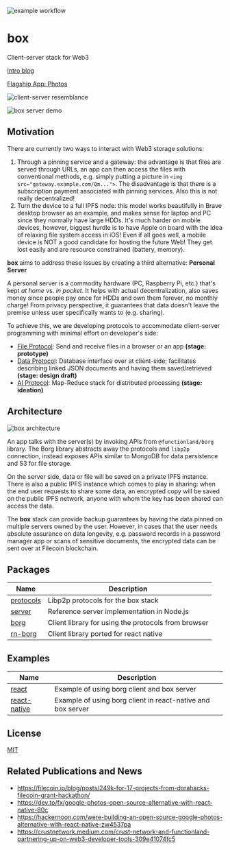 ![example workflow](https://github.com/functionland/box/actions/workflows/npm-test.yml/badge.svg)

# box

Client-server stack for Web3

[Intro blog](https://dev.to/fx/google-photos-open-source-alternative-with-react-native-80c#ending-big-techs-reign-by-building-opensource-p2p-apps)

[Flagship App: Photos](https://github.com/functionland/photos)

![client-server resemblance](https://user-images.githubusercontent.com/1758649/126010892-b7bf9905-0044-472d-aeb6-1ed7e66268d8.png)

![box server demo](https://user-images.githubusercontent.com/1758649/126008513-e5f8f2eb-b931-4450-8373-6102cf47e7d1.png)

## Motivation

There are currently two ways to interact with Web3 storage solutions:

1. Through a pinning service and a gateway: the advantage is that files are served through URLs, an app can then access the files with conventional methods, e.g. simply putting a picture in `<img src="gateway.example.com/Qm...">`. The disadvantage is that there is a subscription payment associated with pinning services. Also this is not really decentralized!
2. Turn the device to a full IPFS node: this model works beautifully in Brave desktop browser as an example, and makes sense for laptop and PC since they normally have large HDDs. It's much harder on mobile devices, however, biggest hurdle is to have Apple on board with the idea of relaxing file system access in iOS! Even if all goes well, a mobile device is NOT a good candidate for hosting the future Web! They get lost easily and are resource constrained (battery, memory).

**box** aims to address these issues by creating a third alternative: **Personal Server**

A personal server is a commodity hardware (PC, Raspberry Pi, etc.) that's kept *at home* vs. *in pocket*. It helps with actual decentralization, also saves money since people pay once for HDDs and own them forever, no monthly charge! From privacy perspective, it guarantees that data doesn't leave the premise unless user specifically wants to (e.g. sharing).

To achieve this, we are developing protocols to accommodate client-server programming with minimal effort on developer's side:

- [File Protocol](protocols/file): Send and receive files in a browser or an app **(stage: prototype)**
- [Data Protocol](protocols/data): Database interface over at client-side; facilitates describing linked JSON documents and having them saved/retrieved **(stage: design draft)**
- [AI Protocol](protocols/ai): Map-Reduce stack for distributed processing **(stage: ideation)**

## Architecture

![box architecture](https://user-images.githubusercontent.com/1758649/126281564-a3a5aea9-50a6-4ae9-ae2b-439977d57980.jpg)

An app talks with the server(s) by invoking APIs from `@functionland/borg` library. The Borg library abstracts away the protocols and `libp2p` connection, instead exposes APIs similar to MongoDB for data persistence and S3 for file storage.

On the server side, data or file will be saved on a private IPFS instance. There is also a public IPFS instance which comes to play in sharing: when the end user requests to share some data, an encrypted copy will be saved on the public IPFS network, anyone with whom the key has been shared can access the data.

The **box** stack can provide backup guarantees by having the data pinned on multiple servers owned by the user. However, in cases that the user needs absolute assurance on data longevity, e.g. password records in a password manager app or scans of sensitive documents, the encrypted data can be sent over at Filecoin blockchain.

## Packages

| Name | Description |
| --- | --- |
| [protocols](protocols) | Libp2p protocols for the box stack |
| [server](apps/server) | Reference server implementation in Node.js |
| [borg](libraries/borg) | Client library for using the protocols from browser |
| [rn-borg](libraries/rn-borg) | Client library ported for react native |


## Examples

| Name | Description |
| --- | --- |
| [react](examples/react-cra) | Example of using borg client and box server |
| [react-native](examples/react-native) | Example of using borg client in react-native and box server |

## License

[MIT](LICENSE)

## Related Publications and News

- https://filecoin.io/blog/posts/249k-for-17-projects-from-dorahacks-filecoin-grant-hackathon/
- https://dev.to/fx/google-photos-open-source-alternative-with-react-native-80c
- https://hackernoon.com/were-building-an-open-source-google-photos-alternative-with-react-native-zw4537pa
- https://crustnetwork.medium.com/crust-network-and-functionland-partnering-up-on-web3-developer-tools-309e41074fc5
